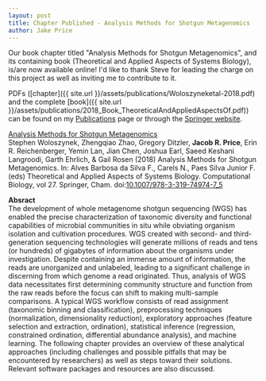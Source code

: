 ```yaml
---
layout: post
title: Chapter Published - Analysis Methods for Shotgun Metagenomics
author: Jake Price
---
```


Our book chapter titled "Analysis Methods for Shotgun Metagenomics", and its containing book (Theoretical and Applied Aspects of Systems Biology), is/are now available online! I'd like to thank Steve for leading the charge on this project as well as inviting me to contribute to it. 

PDFs ([chapter]({{ site.url }}/assets/publications/Woloszyneketal-2018.pdf) and the complete [book]({{ site.url }}/assets/publications/2018_Book_TheoreticalAndAppliedAspectsOf.pdf)) can be found on my [Publications](https://jacobrprice.github.io/2-publications.html) page or through the [Springer website](https://link.springer.com/chapter/10.1007/978-3-319-74974-7_5).   

[Analysis Methods for Shotgun Metagenomics](https://link.springer.com/chapter/10.1007/978-3-319-74974-7_5)   
Stephen Woloszynek, Zhengqiao Zhao, Gregory Ditzler, **Jacob R. Price**, Erin R. Reichenberger, Yemin Lan, Jian Chen, Joshua Earl, Saeed Keshani Langroodi, Garth Ehrlich, & Gail Rosen (2018) Analysis Methods for Shotgun Metagenomics. In: Alves Barbosa da Silva F., Carels N., Paes Silva Junior F. (eds) Theoretical and Applied Aspects of Systems Biology. Computational Biology, vol 27. Springer, Cham. doi:[10.1007/978-3-319-74974-7_5](https://doi.org/10.1007/978-3-319-74974-7_5)     

**Absract**   
The development of whole metagenome shotgun sequencing (WGS) has enabled the precise characterization of taxonomic diversity and functional capabilities of microbial communities in situ while obviating organism isolation and cultivation procedures. WGS created with second- and third-generation sequencing technologies will generate millions of reads and tens (or hundreds) of gigabytes of information about the organisms under investigation. Despite containing an immense amount of information, the reads are unorganized and unlabeled, leading to a significant challenge in discerning from which genome a read originated. Thus, analysis of WGS data necessitates first determining community structure and function from the raw reads before the focus can shift to making multi-sample comparisons. A typical WGS workflow consists of read assignment (taxonomic binning and classification), preprocessing techniques (normalization, dimensionality reduction), exploratory approaches (feature selection and extraction, ordination), statistical inference (regression, constrained ordination, differential abundance analysis), and machine learning. The following chapter provides an overview of these analytical approaches (including challenges and possible pitfalls that may be encountered by researchers) as well as steps toward their solutions. Relevant software packages and resources are also discussed.

